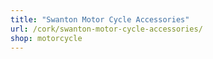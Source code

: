 ```yaml
---
title: "Swanton Motor Cycle Accessories"
url: /cork/swanton-motor-cycle-accessories/
shop: motorcycle
---
```

